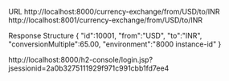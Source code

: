 URL
http://localhost:8000/currency-exchange/from/USD/to/INR
http://localhost:8001/currency-exchange/from/USD/to/INR



Response Structure
{
   "id":10001,
   "from":"USD",
   "to":"INR",
   "conversionMultiple":65.00,
   "environment":"8000 instance-id"
}


http://localhost:8000/h2-console/login.jsp?jsessionid=2a0b3275111929f971c991cbb1fd7ee4